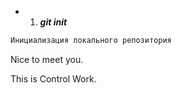 + 1. ***git init***
```sh
Инициализация локального репозитория
```
Nice to meet you.

This is Control Work. 